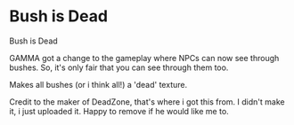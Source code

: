# Bush is Dead
Bush is Dead

GAMMA got a change to the gameplay where NPCs can now see through bushes.
So, it's only fair that you can see through them too.

Makes all bushes (or i think all!) a 'dead' texture.

Credit to the maker of DeadZone, that's where i got this from. I didn't make it, i just uploaded it. Happy to remove if he would like me to.
